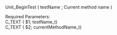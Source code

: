 ﻿Unit_BeginTest ( testName ; Current method name )    Required Parameters:  C_TEXT ( $1; testName_t)  C_TEXT ( $2; currentMethodName_t)
